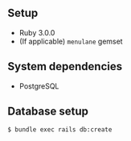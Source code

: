 ## Setup

- Ruby 3.0.0
- (If applicable) `menulane` gemset

## System dependencies

- PostgreSQL

## Database setup

```bash
$ bundle exec rails db:create
```
